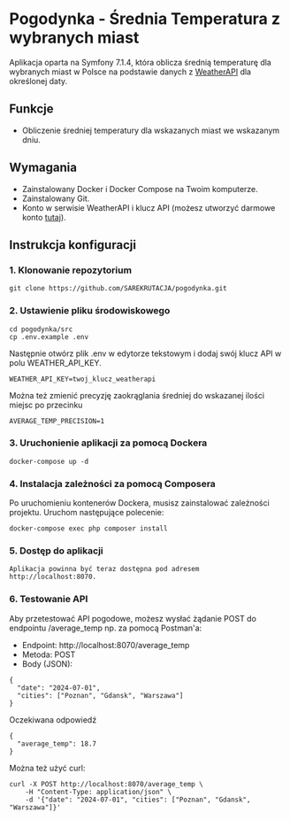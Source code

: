 # Pogodynka - Średnia Temperatura z wybranych miast

Aplikacja oparta na Symfony 7.1.4, która oblicza średnią temperaturę dla wybranych miast w Polsce na podstawie danych
z [WeatherAPI](https://www.weatherapi.com/) dla określonej daty.

## Funkcje

- Obliczenie średniej temperatury dla wskazanych miast we wskazanym dniu.

## Wymagania

- Zainstalowany Docker i Docker Compose na Twoim komputerze.
- Zainstalowany Git.
- Konto w serwisie WeatherAPI i klucz API (możesz utworzyć darmowe
  konto [tutaj](https://www.weatherapi.com/signup.aspx)).

## Instrukcja konfiguracji

### 1. Klonowanie repozytorium

```
git clone https://github.com/SAREKRUTACJA/pogodynka.git
```

### 2. Ustawienie pliku środowiskowego

```
cd pogodynka/src
cp .env.example .env
```

Następnie otwórz plik .env w edytorze tekstowym i dodaj swój klucz API w polu WEATHER_API_KEY.

```
WEATHER_API_KEY=twoj_klucz_weatherapi
```
Można też zmienić precyzję zaokrąglania średniej do wskazanej ilości miejsc po przecinku

```
AVERAGE_TEMP_PRECISION=1
```

### 3. Uruchonienie aplikacji za pomocą Dockera

```
docker-compose up -d
```

### 4. Instalacja zależności za pomocą Composera

Po uruchomieniu kontenerów Dockera, musisz zainstalować zależności projektu. Uruchom następujące polecenie:

```
docker-compose exec php composer install
```

### 5. Dostęp do aplikacji

```
Aplikacja powinna być teraz dostępna pod adresem http://localhost:8070.
```

### 6. Testowanie API

Aby przetestować API pogodowe, możesz wysłać żądanie POST do endpointu /average_temp np. za pomocą Postman'a:

- Endpoint: http://localhost:8070/average_temp
- Metoda: POST
- Body (JSON):

```
{
  "date": "2024-07-01",
  "cities": ["Poznan", "Gdansk", "Warszawa"]
}
```

Oczekiwana odpowiedź

```
{
  "average_temp": 18.7
}
```

Można też użyć curl:

```
curl -X POST http://localhost:8070/average_temp \
    -H "Content-Type: application/json" \
    -d '{"date": "2024-07-01", "cities": ["Poznan", "Gdansk", "Warszawa"]}'
```